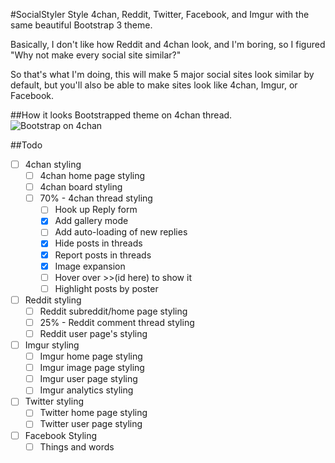 #SocialStyler
Style 4chan, Reddit, Twitter, Facebook, and Imgur with the same beautiful Bootstrap 3 theme.

Basically, I don't like how Reddit and 4chan look, and I'm boring, so I figured "Why not make every social site similar?"

So that's what I'm doing, this will make 5 major social sites look similar by default, but you'll also be able to make sites look like 4chan, Imgur, or Facebook.

##How it looks
Bootstrapped theme on 4chan thread.
![Bootstrap on 4chan](https://raw.githubusercontent.com/Zbee/SocialStyler/master/4chanthread.png)

##Todo
- [ ] 4chan styling
  - [ ] 4chan home page styling
  - [ ] 4chan board styling
  - [ ] 70% - 4chan thread styling
    - [ ] Hook up Reply form
    - [X] Add gallery mode
    - [ ] Add auto-loading of new replies
    - [X] Hide posts in threads
    - [X] Report posts in threads
    - [X] Image expansion
    - [ ] Hover over >>(id here) to show it
    - [ ] Highlight posts by poster
- [ ] Reddit styling
  - [ ] Reddit subreddit/home page styling
  - [ ] 25% - Reddit comment thread styling
  - [ ] Reddit user page's styling
- [ ] Imgur styling
  - [ ] Imgur home page styling
  - [ ] Imgur image page styling
  - [ ] Imgur user page styling
  - [ ] Imgur analytics styling
- [ ] Twitter styling
  - [ ] Twitter home page styling
  - [ ] Twitter user page styling
- [ ] Facebook Styling
   - [ ] Things and words
